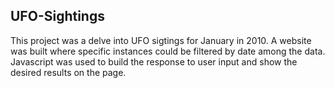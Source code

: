 ## UFO-Sightings
This project was a delve into UFO sigtings for January in 2010.  A website was built where specific instances could be filtered by date among the data.  Javascript was used to build the response to user input and show the desired results on the page.
